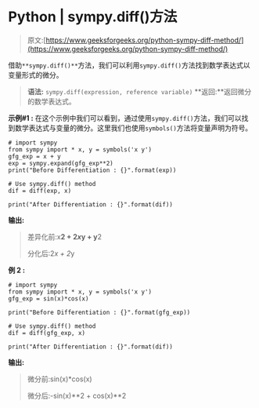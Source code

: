 # Python | sympy.diff()方法

> 原文:[https://www.geeksforgeeks.org/python-sympy-diff-method/](https://www.geeksforgeeks.org/python-sympy-diff-method/)

借助`**sympy.diff()**`方法，我们可以利用`sympy.diff()`方法找到数学表达式以变量形式的微分。

> **语法:** `sympy.diff(expression, reference variable)`
> **返回:**返回微分的数学表达式。

**示例#1 :**
在这个示例中我们可以看到，通过使用`sympy.diff()`方法，我们可以找到数学表达式与变量的微分。这里我们也使用`symbols()`方法将变量声明为符号。

```
# import sympy
from sympy import * x, y = symbols('x y')
gfg_exp = x + y
exp = sympy.expand(gfg_exp**2)
print("Before Differentiation : {}".format(exp))

# Use sympy.diff() method
dif = diff(exp, x)

print("After Differentiation : {}".format(dif))
```

**输出:**

> 差异化前:x**2 + 2*x*y + y**2
> 
> 分化后:2*x + 2*y

**例 2 :**

```
# import sympy
from sympy import * x, y = symbols('x y')
gfg_exp = sin(x)*cos(x)

print("Before Differentiation : {}".format(gfg_exp))

# Use sympy.diff() method
dif = diff(gfg_exp, x)

print("After Differentiation : {}".format(dif))
```

**输出:**

> 微分前:sin(x)*cos(x)
> 
> 微分后:-sin(x)**2 + cos(x)**2